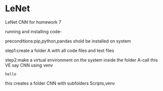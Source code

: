 # LeNet
LeNet CNN for homework 7

running and installing code-

preconditions:pip,python,pandas shold be installed on system

step1:create a folder A with all code files and text files

step2:make a virtual environment on the system inside the folder A-call this VE say CNN using venv

```hello```

this creates a folder CNN with subfolders Scripts,venv


